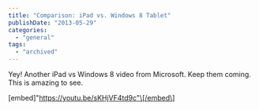 ```yaml
---
title: "Comparison: iPad vs. Windows 8 Tablet"
publishDate: "2013-05-29"
categories: 
  - "general"
tags: 
  - "archived"
---
```


Yey! Another iPad vs Windows 8 video from Microsoft. Keep them coming. This is amazing to see.

\[embed\]"https://youtu.be/sKHjVF4td9c"\[/embed\]
